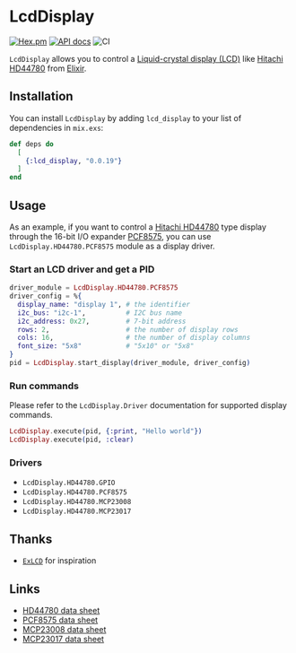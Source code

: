 # LcdDisplay

[![Hex.pm](https://img.shields.io/hexpm/v/lcd_display.svg)](https://hex.pm/packages/lcd_display)
[![API docs](https://img.shields.io/hexpm/v/lcd_display.svg?label=docs)](https://hexdocs.pm/lcd_display/LcdDisplay.html)
![CI](https://github.com/mnishiguchi/lcd_display/workflows/CI/badge.svg)

`LcdDisplay` allows you to control a [Liquid-crystal display (LCD)](https://en.wikipedia.org/wiki/Liquid-crystal_display) like [Hitachi HD44780](https://en.wikipedia.org/wiki/Hitachi_HD44780_LCD_controller) from [Elixir](https://elixir-lang.org/).

## Installation

You can install `LcdDisplay` by adding `lcd_display` to your list of dependencies in `mix.exs`:

```elixir
def deps do
  [
    {:lcd_display, "0.0.19"}
  ]
end
```

## Usage

As an example, if you want to control a [Hitachi HD44780](https://en.wikipedia.org/wiki/Hitachi_HD44780_LCD_controller) type display through
the 16-bit I/O expander [PCF8575](https://www.nxp.com/docs/en/data-sheet/PCF8575.pdf),
you can use `LcdDisplay.HD44780.PCF8575` module as a display driver.

### Start an LCD driver and get a PID

```elixir
driver_module = LcdDisplay.HD44780.PCF8575
driver_config = %{
  display_name: "display 1", # the identifier
  i2c_bus: "i2c-1",          # I2C bus name
  i2c_address: 0x27,         # 7-bit address
  rows: 2,                   # the number of display rows
  cols: 16,                  # the number of display columns
  font_size: "5x8"           # "5x10" or "5x8"
}
pid = LcdDisplay.start_display(driver_module, driver_config)
```

### Run commands

Please refer to the `LcdDisplay.Driver` documentation for supported display commands.

```elixir
LcdDisplay.execute(pid, {:print, "Hello world"})
LcdDisplay.execute(pid, :clear)
```

### Drivers

- `LcdDisplay.HD44780.GPIO`
- `LcdDisplay.HD44780.PCF8575`
- `LcdDisplay.HD44780.MCP23008`
- `LcdDisplay.HD44780.MCP23017`

## Thanks

- [`ExLCD`](https://github.com/cthree/ex_lcd) for inspiration

## Links

- [HD44780 data sheet](https://cdn-shop.adafruit.com/datasheets/HD44780.pdf)
- [PCF8575 data sheet](https://www.nxp.com/docs/en/data-sheet/PCF8575.pdf)
- [MCP23008 data sheet](https://ww1.microchip.com/downloads/en/DeviceDoc/MCP23008-MCP23S08-Data-Sheet-20001919F.pdf)
- [MCP23017 data sheet](https://ww1.microchip.com/downloads/en/devicedoc/20001952c.pdf)
